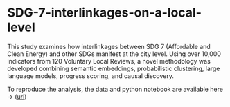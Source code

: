 # SDG-7-interlinkages-on-a-local-level
This study examines how interlinkages between SDG 7 (Affordable and Clean Energy) and other SDGs manifest at the city level. Using over 10,000 indicators from 120 Voluntary Local Reviews, a novel methodology was developed combining semantic embeddings, probabilistic clustering, large language models, progress scoring, and causal discovery.

To reproduce the analysis, the data and python notebook are available here -> ([url](https://drive.google.com/drive/folders/1VpqkLCp63sqD-BXAkj5KBGpSK0IKHiiT?usp=sharing))
